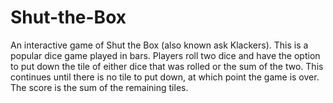 # Shut-the-Box
An interactive game of Shut the Box (also known ask Klackers). This is a popular dice game played in bars. Players roll two dice and have the option to put down the tile of either dice that was rolled or the sum of the two. This continues until there is no tile to put down, at which point the game is over. The score is the sum of the remaining tiles.
